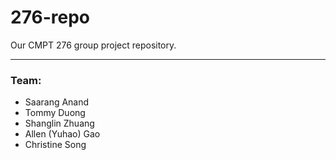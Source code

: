 # 276-repo
Our CMPT 276 group project repository.

---

### Team:

- Saarang Anand
- Tommy Duong
- Shanglin Zhuang
- Allen (Yuhao) Gao
- Christine Song
